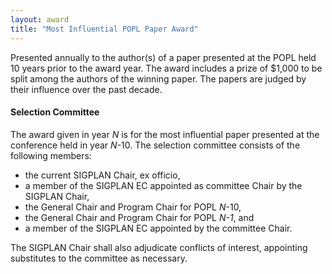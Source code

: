 ```yaml
---
layout: award
title: "Most Influential POPL Paper Award"
---
```

Presented annually to the author(s) of a paper presented at the
POPL held 10 years prior to the award year. The award includes a
prize of $1,000 to be split among the authors of the winning paper.
The papers are judged by their influence over the past decade.

#### Selection Committee

The award given in year *N* is for the
most influential paper presented at the conference held in year
*N*-10. The selection committee consists of the following members:

-   the current SIGPLAN Chair, ex officio,
-   a member of the SIGPLAN EC appointed as committee Chair by the
    SIGPLAN Chair,
-   the General Chair and Program Chair for POPL *N*-10,
-   the General Chair and Program Chair for POPL *N-1*, and
-   a member of the SIGPLAN EC appointed by the committee Chair.

The SIGPLAN Chair shall also adjudicate conflicts of interest,
appointing substitutes to the committee as necessary.
